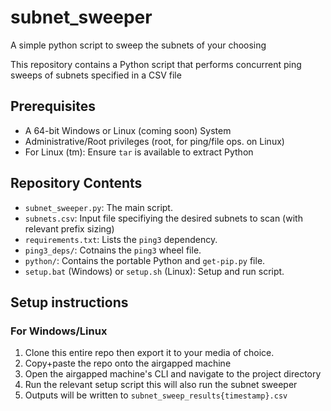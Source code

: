 # subnet_sweeper
A simple python script to sweep the subnets of your choosing

This repository contains a Python script that performs concurrent ping sweeps of subnets specified in a CSV file

## Prerequisites
- A 64-bit Windows or Linux (coming soon) System
- Administrative/Root privileges (root, for ping/file ops. on Linux)
- For Linux (tm): Ensure `tar` is available to extract Python

## Repository Contents
- `subnet_sweeper.py`: The main script.
- `subnets.csv`: Input file specifiying the desired subnets to scan (with relevant prefix sizing)
- `requirements.txt`: Lists the `ping3` dependency.
- `ping3_deps/`: Cotnains the `ping3` wheel file.
- `python/`: Contains the portable Python and `get-pip.py` file.
- `setup.bat` (Windows) or `setup.sh` (Linux): Setup and run script.

## Setup instructions
### For Windows/Linux
1. Clone this entire repo then export it to your media of choice.
2. Copy+paste the repo onto the airgapped machine
3. Open the airgapped machine's CLI and navigate to the project directory
4. Run the relevant setup script this will also run the subnet sweeper
5. Outputs will be written to `subnet_sweep_results{timestamp}.csv` 
